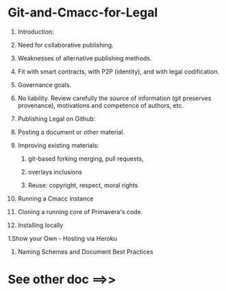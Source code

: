 # Git-and-Cmacc-for-Legal

1. Introduction:

  1.  Need for collaborative publishing.
  
  1.   Weaknesses of alternative publishing methods.

  1.   Fit with smart contracts, with P2P (identity), and with legal codification.

  1. Governance goals. 

   1. No liability.  Review carefully the source of information (git preserves provenance), motivations and competence of authors, etc.

1. Publishing Legal on Github:

  1. Posting a document or other material.

  1. Improving existing materials:

     1. git-based forking merging, pull requests, 

     1. overlays inclusions 

     1. Reuse: copyright, respect, moral rights

1. Running a Cmacc instance

  1. Cloning a running core of Primavera's code. 

  1.  Installing locally
  
  1.Show your Own - Hosting via Heroku

1.  Naming Schemes and Document Best Practices

  # See other doc ==>>



